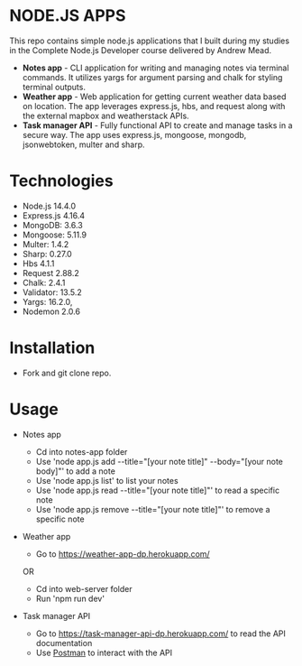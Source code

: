 # NODE.JS APPS

This repo contains simple node.js applications that I built during my studies in the Complete Node.js Developer course delivered by Andrew Mead. 

- **Notes app** - CLI application for writing and managing notes via terminal commands. It utilizes yargs for argument parsing and chalk for styling terminal outputs.
- **Weather app** - Web application for getting current weather data based on location. The app leverages express.js, hbs, and request along with the external mapbox and weatherstack APIs.
- **Task manager API** - Fully functional API to create and manage tasks in a secure way. The app uses express.js, mongoose, mongodb, jsonwebtoken, multer and sharp.

# Technologies

- Node.js 14.4.0
- Express.js 4.16.4
- MongoDB: 3.6.3
- Mongoose: 5.11.9
- Multer: 1.4.2
- Sharp: 0.27.0
- Hbs 4.1.1
- Request 2.88.2
- Chalk: 2.4.1
- Validator: 13.5.2
- Yargs: 16.2.0,
- Nodemon 2.0.6

# Installation

- Fork and git clone repo. 

# Usage

- Notes app
    - Cd into notes-app folder
    - Use 'node app.js add --title="[your note title]" --body="[your note body]"' to add a note
    - Use 'node app.js list' to list your notes
    - Use 'node app.js read  --title="[your note title]"' to read a specific note
    - Use 'node app.js remove  --title="[your note title]"' to remove a specific note

- Weather app
    - Go to https://weather-app-dp.herokuapp.com/ 

    OR

    - Cd into web-server folder
    - Run 'npm run dev'

- Task manager API
    - Go to https://task-manager-api-dp.herokuapp.com/ to read the API documentation
    - Use [Postman](https://www.postman.com/) to interact with the API